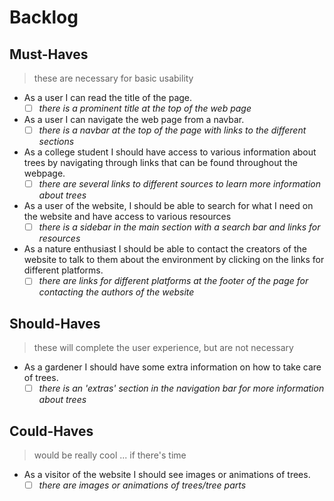 # Backlog

## Must-Haves

> these are necessary for basic usability

- As a user I can read the title of the page.
  - [ ] _there is a prominent title at the top of the web page_
- As a user I can navigate the web page from a navbar.
  - [ ] _there is a navbar at the top of the page with links to the different
        sections_
- As a college student I should have access to various information about trees
  by navigating through links that can be found throughout the webpage.
  - [ ] _there are several links to different sources to learn more information
        about trees_
- As a user of the website, I should be able to search for what I need on the
  website and have access to various resources
  - [ ] _there is a sidebar in the main section with a search bar and links for
        resources_
- As a nature enthusiast I should be able to contact the creators of the website
  to talk to them about the environment by clicking on the links for different
  platforms.
  - [ ] _there are links for different platforms at the footer of the page for
        contacting the authors of the website_

## Should-Haves

> these will complete the user experience, but are not necessary

- As a gardener I should have some extra information on how to take care of
  trees.
  - [ ] _there is an 'extras' section in the navigation bar for more information
        about trees_

## Could-Haves

> would be really cool ... if there's time

- As a visitor of the website I should see images or animations of trees.
  - [ ] _there are images or animations of trees/tree parts_
